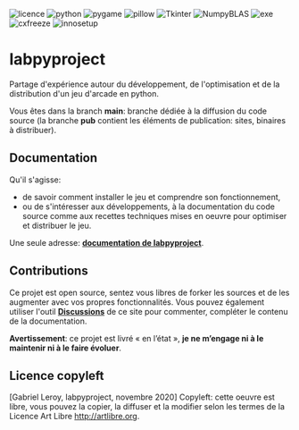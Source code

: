 ![licence](https://img.shields.io/badge/license-art%20libre-green) ![python](https://img.shields.io/badge/langage-python%203.7-important?logo=python&logoColor=white) ![pygame](https://img.shields.io/badge/uses-pygame%201.9-orange) ![pillow](https://img.shields.io/badge/uses-pillow%207.0-orange) ![Tkinter](https://img.shields.io/badge/uses-Tkinter%208.6-orange) ![NumpyBLAS](https://img.shields.io/badge/Numpy%20accelerated%20with-OpenBLAS-ff69B4) ![exe](https://img.shields.io/badge/executables%20for-win64%20%7C%20linux%2064-blue) ![cxfreeze](https://img.shields.io/badge/Freezed%20with-cx__Freeze-blue) ![innosetup](https://img.shields.io/badge/Win%20installer%20-Inno%20Setup-blue)

# labpyproject
Partage d'expérience autour du développement, de l'optimisation et de la distribution d'un jeu d'arcade en python.

Vous êtes dans la branch **main**: branche dédiée à la diffusion du code source (la branche **pub** contient les éléments de publication: sites, binaires à distribuer).

## Documentation

Qu'il s'agisse:
* de savoir comment installer le jeu et comprendre son fonctionnement,
* ou de s'intéresser aux développements, à la documentation du code source comme aux recettes techniques mises en oeuvre pour optimiser et distribuer le jeu.

Une seule adresse: [**documentation de labpyproject**](https://gab-python.github.io/labpyproject/).

## Contributions

Ce projet est open source, sentez vous libres de forker les sources et de les augmenter avec vos propres fonctionnalités. Vous pouvez également utiliser l'outil [**Discussions**](https://github.com/gab-python/labpyproject/discussions) de ce site pour commenter, compléter le contenu de la documentation.

**Avertissement**: ce projet est livré « en l’état », **je ne m’engage ni à le maintenir ni à le faire évoluer**.

## Licence copyleft

[Gabriel Leroy, labpyproject, novembre 2020] 
Copyleft: cette oeuvre est libre, vous pouvez la copier, la diffuser et la modifier selon les termes de la Licence Art Libre http://artlibre.org.


